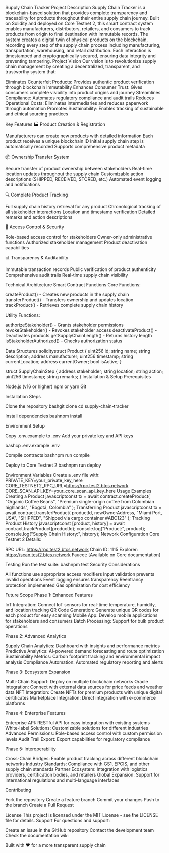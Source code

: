 Supply Chain Tracker
Project Description
Supply Chain Tracker is a blockchain-based solution that provides complete transparency and traceability for products throughout their entire supply chain journey. Built on Solidity and deployed on Core Testnet 2, this smart contract system enables manufacturers, distributors, retailers, and consumers to track products from origin to final destination with immutable records.
The system creates a digital twin of physical products on the blockchain, recording every step of the supply chain process including manufacturing, transportation, warehousing, and retail distribution. Each interaction is timestamped and cryptographically secured, ensuring data integrity and preventing tampering.
Project Vision
Our vision is to revolutionize supply chain management by creating a decentralized, transparent, and trustworthy system that:

Eliminates Counterfeit Products: Provides authentic product verification through blockchain immutability
Enhances Consumer Trust: Gives consumers complete visibility into product origins and journey
Streamlines Compliance: Automates regulatory compliance and audit trails
Reduces Operational Costs: Eliminates intermediaries and reduces paperwork through automation
Promotes Sustainability: Enables tracking of sustainable and ethical sourcing practices

Key Features
🏭 Product Creation & Registration

Manufacturers can create new products with detailed information
Each product receives a unique blockchain ID
Initial supply chain step is automatically recorded
Supports comprehensive product metadata

📦 Ownership Transfer System

Secure transfer of product ownership between stakeholders
Real-time location updates throughout the supply chain
Customizable action descriptions (SHIPPED, RECEIVED, STORED, etc.)
Automated event logging and notifications

🔍 Complete Product Tracking

Full supply chain history retrieval for any product
Chronological tracking of all stakeholder interactions
Location and timestamp verification
Detailed remarks and action descriptions

🔐 Access Control & Security

Role-based access control for stakeholders
Owner-only administrative functions
Authorized stakeholder management
Product deactivation capabilities

📊 Transparency & Auditability

Immutable transaction records
Public verification of product authenticity
Comprehensive audit trails
Real-time supply chain visibility

Technical Architecture
Smart Contract Functions
Core Functions:

createProduct() - Creates new products in the supply chain
transferProduct() - Transfers ownership and updates location
trackProduct() - Retrieves complete supply chain history

Utility Functions:

authorizeStakeholder() - Grants stakeholder permissions
revokeStakeholder() - Revokes stakeholder access
deactivateProduct() - Deactivates products
getSupplyChainLength() - Returns history length
isStakeholderAuthorized() - Checks authorization status

Data Structures
soliditystruct Product {
    uint256 id;
    string name;
    string description;
    address manufacturer;
    uint256 timestamp;
    string currentLocation;
    address currentOwner;
    bool isActive;
}

struct SupplyChainStep {
    address stakeholder;
    string location;
    string action;
    uint256 timestamp;
    string remarks;
}
Installation & Setup
Prerequisites

Node.js (v16 or higher)
npm or yarn
Git

Installation Steps

Clone the repository
bashgit clone <repository-url>
cd supply-chain-tracker

Install dependencies
bashnpm install

Environment Setup

Copy .env.example to .env
Add your private key and API keys

bashcp .env.example .env

Compile contracts
bashnpm run compile

Deploy to Core Testnet 2
bashnpm run deploy


Environment Variables
Create a .env file with:
PRIVATE_KEY=your_private_key_here
CORE_TESTNET2_RPC_URL=https://rpc.test2.btcs.network
CORE_SCAN_API_KEY=your_core_scan_api_key_here
Usage Examples
Creating a Product
javascriptconst tx = await contract.createProduct(
    "Organic Coffee Beans",
    "Premium single-origin coffee from Colombian highlands",
    "Bogotá, Colombia"
);
Transferring Product
javascriptconst tx = await contract.transferProduct(
    productId,
    newOwnerAddress,
    "Miami Port, USA",
    "SHIPPED",
    "Shipped via cargo container #ABC123"
);
Tracking Product History
javascriptconst [product, history] = await contract.trackProduct(productId);
console.log("Product:", product);
console.log("Supply Chain History:", history);
Network Configuration
Core Testnet 2 Details:

RPC URL: https://rpc.test2.btcs.network
Chain ID: 1115
Explorer: https://scan.test2.btcs.network
Faucet: [Available on Core documentation]

Testing
Run the test suite:
bashnpm test
Security Considerations

All functions use appropriate access modifiers
Input validation prevents invalid operations
Event logging ensures transparency
Reentrancy protection implemented
Gas optimization for cost efficiency

Future Scope
Phase 1: Enhanced Features

IoT Integration: Connect IoT sensors for real-time temperature, humidity, and location tracking
QR Code Generation: Generate unique QR codes for each product for easy scanning
Mobile App: Develop mobile applications for stakeholders and consumers
Batch Processing: Support for bulk product operations

Phase 2: Advanced Analytics

Supply Chain Analytics: Dashboard with insights and performance metrics
Predictive Analytics: AI-powered demand forecasting and route optimization
Sustainability Metrics: Carbon footprint tracking and environmental impact analysis
Compliance Automation: Automated regulatory reporting and alerts

Phase 3: Ecosystem Expansion

Multi-Chain Support: Deploy on multiple blockchain networks
Oracle Integration: Connect with external data sources for price feeds and weather data
NFT Integration: Create NFTs for premium products with unique digital certificates
Marketplace Integration: Direct integration with e-commerce platforms

Phase 4: Enterprise Features

Enterprise API: RESTful API for easy integration with existing systems
White-label Solutions: Customizable solutions for different industries
Advanced Permissions: Role-based access control with custom permission levels
Audit Trail Export: Export capabilities for regulatory compliance

Phase 5: Interoperability

Cross-Chain Bridges: Enable product tracking across different blockchain networks
Industry Standards: Compliance with GS1, EPCIS, and other supply chain standards
Partner Ecosystem: Integration with logistics providers, certification bodies, and retailers
Global Expansion: Support for international regulations and multi-language interfaces

Contributing

Fork the repository
Create a feature branch
Commit your changes
Push to the branch
Create a Pull Request

License
This project is licensed under the MIT License - see the LICENSE file for details.
Support
For questions and support:

Create an issue in the GitHub repository
Contact the development team
Check the documentation wiki


Built with ❤️ for a more transparent supply chain 
